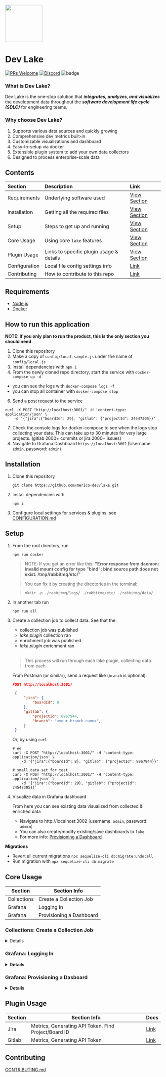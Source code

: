 <br />
<img src="https://user-images.githubusercontent.com/3789273/128085813-92845abd-7c26-4fa2-9f98-928ce2246616.png" width="120px">

# Dev Lake
[![PRs Welcome](https://img.shields.io/badge/PRs-welcome-brightgreen.svg?style=flat&logo=github&color=2370ff&labelColor=454545)](http://makeapullrequest.com)
[![Discord](https://img.shields.io/discord/844603288082186240.svg?style=flat?label=&logo=discord&logoColor=ffffff&color=747df7&labelColor=454545)](https://discord.gg/83rDG6ydVZ)
![badge](https://github.com/merico-dev/lake/actions/workflows/main.yml/badge.svg)

### What is Dev Lake?

Dev Lake is the one-stop solution that _**integrates, analyzes, and visualizes**_ the development data throughout the _**software development life cycle (SDLC)**_ for engineering teams.

### Why choose Dev Lake?

1.  Supports various data sources and quickly growing
2.  Comprehensive dev metrics built-in
3.  Customizable visualizations and dashboard
4.  Easy-to-setup via docker
5.  Extensible plugin system to add your own data collectors
6.  Designed to process enterprise-scale data

## Contents

Section | Description | Link
:------------ | :------------- | :-------------
Requirements | Underlying software used | [View Section](#requirements)
Installation | Getting all the required files | [View Section](#installation)
Setup | Steps to get up and running | [View Section](#setup)
Core Usage | Using core `lake` features | [View Section](#core-usage)
Plugin Usage | Links to specific plugin usage & details | [View Section](#plugin-usage)
Configuration | Local file config settings info | [Link](CONFIGURATION.md)
Contributing | How to contribute to this repo | [Link](CONTRIBUTING.md)

## Requirements<a id="requirements" />

- [Node.js](https://nodejs.org/en/download)
- [Docker](https://docs.docker.com/get-docker)

## How to run this application<a id="howToRun" />

**NOTE: If you only plan to run the product, this is the only section you should need**

1. Clone this repository
2. Make a copy of `config/local.sample.js` under the name of `config/local.js`
4. Install dependencies with `npm i`
5. From the newly cloned repo directory, start the service with `docker-compose up -d`
- you can see the logs with `docker-compose logs -f`
- you can stop all container with `docker-compose stop`
6. Send a post request to the service
```
curl -X POST "http://localhost:3001/" -H 'content-type: application/json' \
    -d '{"jira":{"boardId": 29}, "gitlab": {"projectId": 24547305}}'
```
7. Check the console logs for docker-compose to see when the logs stop collecting your data. This can take up to 30 minutes for very large projects. (gitlab 2000+ commits or jira 2000+ issues)
8. Navigate to Grafana Dashboard `https://localhost:3002` (Username: `admin`, password: `admin`)

## Installation<a id="installation" />

1. Clone this repository<br>

   ```shell
   git clone https://github.com/merico-dev/lake.git
   ```
2. Install dependencies with<br>

   ```
   npm i
   ```
3. Configure local settings for services & plugins, see [CONFIGURATION.md](CONFIGURATION.md)

## Setup<a id="setup" />

1. From the root directory, run
   ```shell
   npm run docker
   ```

      > NOTE: If you get an error like this:
      > **"Error response from daemon: invalid mount config for type "bind": bind source path does not exist: /tmp/rabbitmq/etc/"**

      > You can fix it by creating the directories in the terminal:

      > `mkdir -p ./rabbitmq/logs/ ./rabbitmq/etc/ ./rabbitmq/data/`

2. In another tab run
   ```shell
   npm run all
   ```
3. Create a collection job to collect data. See that the:
      - collection job was published
      - _lake plugin_ collection ran
      - enrichment job was published
      - _lake plugin_ enrichment ran<br><br>

      > This process will run through each lake plugin, collecting data from each<br>

   From Postman (or similar), send a request like (`branch` is optional):

   ```json
   POST http://localhost:3001/

    {
        "jira": {
            "boardId": 8
        },
        "gitlab": {
            "projectId": 8967944,
            "branch": "<your-branch-name>",
        }
    }
   ```

   Or, by using `curl`

   ```shell
   # ee
   curl -X POST "http://localhost:3001/" -H 'content-type: application/json' \
       -d '{"jira":{"boardId": 8}, "gitlab": {"projectId": 8967944}}'

   # small data set for test
   curl -X POST "http://localhost:3001/" -H 'content-type: application/json' \
       -d '{"jira":{"boardId": 29}, "gitlab": {"projectId": 24547305}}'
   ```

4. Visualize data in Grafana dashboard

   From here you can see existing data visualized from collected & enriched data

   - Navigate to http://localhost:3002 (username: `admin`, password: `admin`)
   - You can also create/modify existing/save dashboards to `lake`
   - For more info: [Provisioning a Dashboard](#grafana-provisioning-a-dashboard)

**Migrations**

-  Revert all current migrations `npx sequelize-cli db:migrate:undo:all`
-  Run migration with `npx sequelize-cli db:migrate`

## Core Usage<a id="core-usage" />

Section | Section Info
------------ | -------------
Collections | Create a Collection Job
Grafana | Logging In
Grafana | Provisioning a Dashboard

### Collections: Create a Collection Job <a id="create-a-collection-job" />
<details><summary><b>Details</b></summary>
<ol>
    <li>From the terminal, execute <code>npm run all</code></li>
    <li>From Postman (or similar), send a request like:</li>
</ol>

```json

POST http://localhost:3001/

{
    "jira": {
        "boardId": 8
    },
    "gitlab": {
        "projectId": 8967944,
        "branch": "<your-branch-name>", // branch is optional, we fetch Gitlab default branch if this arg is absent
    }
}

```

Or, by using `curl`

```shell
# ee
curl -X POST "http://localhost:3001/" -H 'content-type: application/json' \
    -d '{"jira":{"boardId": 8}, "gitlab": {"projectId": 8967944}}'

# small data set for test
curl -X POST "http://localhost:3001/" -H 'content-type: application/json' \
    -d '{"jira":{"boardId": 29}, "gitlab": {"projectId": 24547305}}'
```

3. See that the:
    - collection job was published
    - jira collection ran
    - enrichment job was published
    - jira enrichment ran
</details>

### Grafana: Logging In<a id="grafana-logging-in" />
<details><summary><b>Details</b></summary>
Once the app is up and running, visit <code>http://localhost:3002</code> to view the Grafana dashboard.
<br><br>
Default login credentials are:

- Username: `admin`
- Password: `admin`
</details>

### Grafana: Provisioning a Dasboard<a id="grafana-provisioning-a-dashboard" />
<details><summary><b>Details</b></summary>

To save a dashboard in the `lake` repo and load it:

1. Create a dashboard in browser (visit `/dashboard/new`, or use sidebar)
2. Save dashboard (in top right of screen)
3. Go to dashboard settings (in top right of screen)
4. Click on _JSON Model_ in sidebar
5. Copy code into a new `.json` file in `/grafana/dashboards`
</details>

## Plugin Usage<a id="plugin-usage" />

Section | Section Info | Docs
------------ | ------------- | -------------
Jira | Metrics, Generating API Token, Find Project/Board ID | [Link](src/plugins/jira-pond/README.md)
Gitlab | Metrics, Generating API Token | [Link](src/plugins/gitlab-pond/README.md)

## Contributing

[CONTRIBUTING.md](CONTRIBUTING.md)
